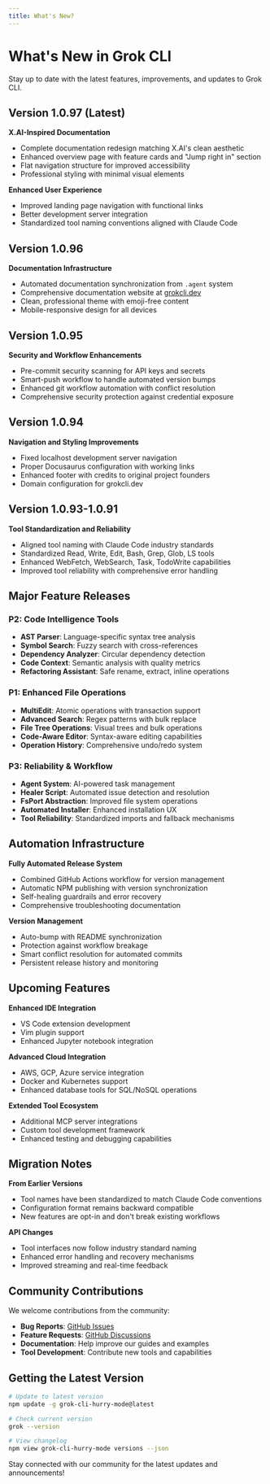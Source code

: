 ```yaml
---
title: What's New?
---
```


# What's New in Grok CLI

Stay up to date with the latest features, improvements, and updates to Grok CLI.

## Version 1.0.97 (Latest)

**X.AI-Inspired Documentation**
- Complete documentation redesign matching X.AI's clean aesthetic
- Enhanced overview page with feature cards and "Jump right in" section
- Flat navigation structure for improved accessibility
- Professional styling with minimal visual elements

**Enhanced User Experience**
- Improved landing page navigation with functional links
- Better development server integration
- Standardized tool naming conventions aligned with Claude Code

## Version 1.0.96

**Documentation Infrastructure**
- Automated documentation synchronization from `.agent` system
- Comprehensive documentation website at [grokcli.dev](https://grokcli.dev)
- Clean, professional theme with emoji-free content
- Mobile-responsive design for all devices

## Version 1.0.95

**Security and Workflow Enhancements**
- Pre-commit security scanning for API keys and secrets
- Smart-push workflow to handle automated version bumps
- Enhanced git workflow automation with conflict resolution
- Comprehensive security protection against credential exposure

## Version 1.0.94

**Navigation and Styling Improvements**
- Fixed localhost development server navigation
- Proper Docusaurus configuration with working links
- Enhanced footer with credits to original project founders
- Domain configuration for grokcli.dev

## Version 1.0.93-1.0.91

**Tool Standardization and Reliability**
- Aligned tool naming with Claude Code industry standards
- Standardized Read, Write, Edit, Bash, Grep, Glob, LS tools
- Enhanced WebFetch, WebSearch, Task, TodoWrite capabilities
- Improved tool reliability with comprehensive error handling

## Major Feature Releases

### P2: Code Intelligence Tools
- **AST Parser**: Language-specific syntax tree analysis
- **Symbol Search**: Fuzzy search with cross-references
- **Dependency Analyzer**: Circular dependency detection
- **Code Context**: Semantic analysis with quality metrics
- **Refactoring Assistant**: Safe rename, extract, inline operations

### P1: Enhanced File Operations
- **MultiEdit**: Atomic operations with transaction support
- **Advanced Search**: Regex patterns with bulk replace
- **File Tree Operations**: Visual trees and bulk operations
- **Code-Aware Editor**: Syntax-aware editing capabilities
- **Operation History**: Comprehensive undo/redo system

### P3: Reliability & Workflow
- **Agent System**: AI-powered task management
- **Healer Script**: Automated issue detection and resolution
- **FsPort Abstraction**: Improved file system operations
- **Automated Installer**: Enhanced installation UX
- **Tool Reliability**: Standardized imports and fallback mechanisms

## Automation Infrastructure

**Fully Automated Release System**
- Combined GitHub Actions workflow for version management
- Automatic NPM publishing with version synchronization
- Self-healing guardrails and error recovery
- Comprehensive troubleshooting documentation

**Version Management**
- Auto-bump with README synchronization
- Protection against workflow breakage
- Smart conflict resolution for automated commits
- Persistent release history and monitoring

## Upcoming Features

**Enhanced IDE Integration**
- VS Code extension development
- Vim plugin support
- Enhanced Jupyter notebook integration

**Advanced Cloud Integration**
- AWS, GCP, Azure service integration
- Docker and Kubernetes support
- Enhanced database tools for SQL/NoSQL operations

**Extended Tool Ecosystem**
- Additional MCP server integrations
- Custom tool development framework
- Enhanced testing and debugging capabilities

## Migration Notes

**From Earlier Versions**
- Tool names have been standardized to match Claude Code conventions
- Configuration format remains backward compatible
- New features are opt-in and don't break existing workflows

**API Changes**
- Tool interfaces now follow industry standard naming
- Enhanced error handling and recovery mechanisms
- Improved streaming and real-time feedback

## Community Contributions

We welcome contributions from the community:

- **Bug Reports**: [GitHub Issues](https://github.com/hinetapora/grok-cli-hurry-mode/issues)
- **Feature Requests**: [GitHub Discussions](https://github.com/hinetapora/grok-cli-hurry-mode/discussions)
- **Documentation**: Help improve our guides and examples
- **Tool Development**: Contribute new tools and capabilities

## Getting the Latest Version

```bash
# Update to latest version
npm update -g grok-cli-hurry-mode@latest

# Check current version
grok --version

# View changelog
npm view grok-cli-hurry-mode versions --json
```

Stay connected with our community for the latest updates and announcements!